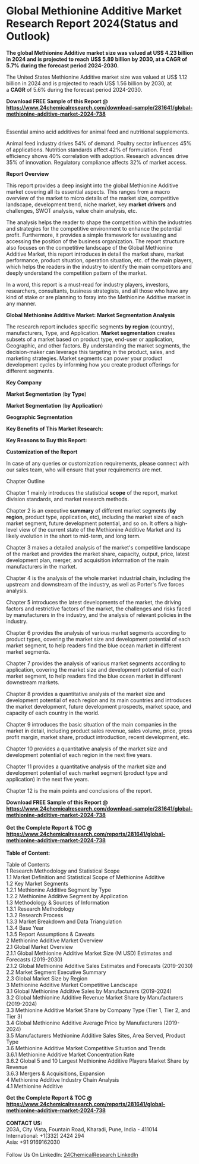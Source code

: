<h1>Global Methionine Additive Market Research Report 2024(Status and Outlook)</h1><p><strong>The global Methionine Additive market size was valued at US$ 4.23 billion in 2024 and is projected to reach US$ 5.89 billion by 2030, at a CAGR of 5.7% during the forecast period 2024-2030.</strong></p><p>
</p><p>The United States Methionine Additive market size was valued at US$ 1.12 billion in 2024 and is projected to reach US$ 1.56 billion by 2030, at a <strong>CAGR</strong> of 5.6% during the forecast period 2024-2030.</p><div><b>Download FREE Sample of this Report @ 
            <a href="https://www.24chemicalresearch.com/download-sample/281641/global-methionine-additive-market-2024-738">
            https://www.24chemicalresearch.com/download-sample/281641/global-methionine-additive-market-2024-738</a></b></div><br><p>
</p><p>Essential amino acid additives for animal feed and nutritional supplements.</p><p>
</p><p>Animal feed industry drives 54% of demand. Poultry sector influences 45% of applications. Nutrition standards affect 42% of formulation. Feed efficiency shows 40% correlation with adoption. Research advances drive 35% of innovation. Regulatory compliance affects 32% of market access.</p><p>
</p><p><strong>Report Overview</strong></p><p>
</p><p></p><p>
</p><p>This report provides a deep insight into the global Methionine Additive market covering all its essential aspects. This ranges from a macro overview of the market to micro details of the market size, competitive landscape, development trend, niche market, key <strong>market drivers</strong> and challenges, SWOT analysis, value chain analysis, etc.</p><p>
</p><p>The analysis helps the reader to shape the competition within the industries and strategies for the competitive environment to enhance the potential profit. Furthermore, it provides a simple framework for evaluating and accessing the position of the business organization. The report structure also focuses on the competitive landscape of the Global Methionine Additive Market, this report introduces in detail the market share, market performance, product situation, operation situation, etc. of the main players, which helps the readers in the industry to identify the main competitors and deeply understand the competition pattern of the market.</p><p>
</p><p>In a word, this report is a must-read for industry players, investors, researchers, consultants, business strategists, and all those who have any kind of stake or are planning to foray into the Methionine Additive market in any manner.</p><p>
</p><p><strong>Global Methionine Additive Market: Market Segmentation Analysis</strong></p><p>
</p><p>The research report includes specific segments <strong>by region</strong> (country), manufacturers, Type, and Application. <strong>Market segmentation</strong> creates subsets of a market based on product type, end-user or application, Geographic, and other factors. By understanding the market segments, the decision-maker can leverage this targeting in the product, sales, and marketing strategies. Market segments can power your product development cycles by informing how you create product offerings for different segments.</p><p>
</p><p><strong>Key Company</strong></p><p>
</p><p>
</p><p><strong>Market Segmentation</strong> (<strong>by Type</strong>)</p><p>
</p><p>
</p><p><strong>Market Segmentation</strong> (<strong>by Application</strong>)</p><p>
</p><p>
</p><p><strong>Geographic Segmentation</strong></p><p>
</p><p>
</p><p><strong>Key Benefits of This Market Research:</strong></p><p>
</p><p>
</p><p><strong>Key Reasons to Buy this Report:</strong></p><p>
</p><p>
</p><p><strong>Customization of the Report</strong></p><p>
</p><p>In case of any queries or customization requirements, please connect with our sales team, who will ensure that your requirements are met.</p><p>
</p><p>Chapter Outline</p><p>
</p><p>Chapter 1 mainly introduces the statistical <strong>scope</strong> of the report, market division standards, and market research methods.</p><p>
</p><p>Chapter 2 is an executive <strong>summary</strong> of different market segments (<strong>by region</strong>, product type, application, etc), including the market size of each market segment, future development potential, and so on. It offers a high-level view of the current state of the Methionine Additive Market and its likely evolution in the short to mid-term, and long term.</p><p>
</p><p>Chapter 3 makes a detailed analysis of the market's competitive landscape of the market and provides the market share, capacity, output, price, latest development plan, merger, and acquisition information of the main manufacturers in the market.</p><p>
</p><p>Chapter 4 is the analysis of the whole market industrial chain, including the upstream and downstream of the industry, as well as Porter's five forces analysis.</p><p>
</p><p>Chapter 5 introduces the latest developments of the market, the driving factors and restrictive factors of the market, the challenges and risks faced by manufacturers in the industry, and the analysis of relevant policies in the industry.</p><p>
</p><p>Chapter 6 provides the analysis of various market segments according to product types, covering the market size and development potential of each market segment, to help readers find the blue ocean market in different market segments.</p><p>
</p><p>Chapter 7 provides the analysis of various market segments according to application, covering the market size and development potential of each market segment, to help readers find the blue ocean market in different downstream markets.</p><p>
</p><p>Chapter 8 provides a quantitative analysis of the market size and development potential of each region and its main countries and introduces the market development, future development prospects, market space, and capacity of each country in the world.</p><p>
</p><p>Chapter 9 introduces the basic situation of the main companies in the market in detail, including product sales revenue, sales volume, price, gross profit margin, market share, product introduction, recent development, etc.</p><p>
</p><p>Chapter 10 provides a quantitative analysis of the market size and development potential of each region in the next five years.</p><p>
</p><p>Chapter 11 provides a quantitative analysis of the market size and development potential of each market segment (product type and application) in the next five years.</p><p>
</p><p>Chapter 12 is the main points and conclusions of the report.</p><div><b>Download FREE Sample of this Report @ 
            <a href="https://www.24chemicalresearch.com/download-sample/281641/global-methionine-additive-market-2024-738">
            https://www.24chemicalresearch.com/download-sample/281641/global-methionine-additive-market-2024-738</a></b></div><br><div><b>Get the Complete Report & TOC @ 
            <a href="https://www.24chemicalresearch.com/reports/281641/global-methionine-additive-market-2024-738">
            https://www.24chemicalresearch.com/reports/281641/global-methionine-additive-market-2024-738</a></b></div><br>
            <b>Table of Content:</b><p>Table of Contents<br />
 1 Research Methodology and Statistical Scope<br />
 1.1 Market Definition and Statistical Scope of Methionine Additive<br />
 1.2 Key Market Segments<br />
 1.2.1 Methionine Additive Segment by Type<br />
 1.2.2 Methionine Additive Segment by Application<br />
 1.3 Methodology & Sources of Information<br />
 1.3.1 Research Methodology<br />
 1.3.2 Research Process<br />
 1.3.3 Market Breakdown and Data Triangulation<br />
 1.3.4 Base Year<br />
 1.3.5 Report Assumptions & Caveats<br />
 2 Methionine Additive Market Overview<br />
 2.1 Global Market Overview<br />
 2.1.1 Global Methionine Additive Market Size (M USD) Estimates and Forecasts (2019-2030)<br />
 2.1.2 Global Methionine Additive Sales Estimates and Forecasts (2019-2030)<br />
 2.2 Market Segment Executive Summary<br />
 2.3 Global Market Size by Region<br />
 3 Methionine Additive Market Competitive Landscape<br />
 3.1 Global Methionine Additive Sales by Manufacturers (2019-2024)<br />
 3.2 Global Methionine Additive Revenue Market Share by Manufacturers (2019-2024)<br />
 3.3 Methionine Additive Market Share by Company Type (Tier 1, Tier 2, and Tier 3)<br />
 3.4 Global Methionine Additive Average Price by Manufacturers (2019-2024)<br />
 3.5 Manufacturers Methionine Additive Sales Sites, Area Served, Product Type<br />
 3.6 Methionine Additive Market Competitive Situation and Trends<br />
 3.6.1 Methionine Additive Market Concentration Rate<br />
 3.6.2 Global 5 and 10 Largest Methionine Additive Players Market Share by Revenue<br />
 3.6.3 Mergers & Acquisitions, Expansion<br />
 4 Methionine Additive Industry Chain Analysis<br />
 4.1 Methionine Additive </p><div><b>Get the Complete Report & TOC @ 
            <a href="https://www.24chemicalresearch.com/reports/281641/global-methionine-additive-market-2024-738">
            https://www.24chemicalresearch.com/reports/281641/global-methionine-additive-market-2024-738</a></b></div><br><b>CONTACT US:</b><br>
            203A, City Vista, Fountain Road, Kharadi, Pune, India - 411014<br>
            International: +1(332) 2424 294<br>
            Asia: +91 9169162030 <br><br>
            Follow Us On LinkedIn: <a href="https://www.linkedin.com/company/24chemicalresearch/">24ChemicalResearch LinkedIn</a>